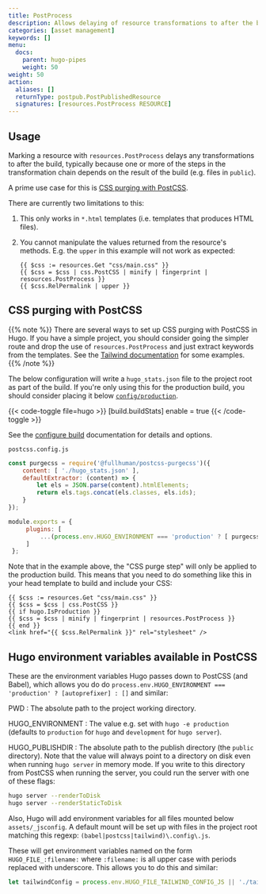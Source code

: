 ```yaml
---
title: PostProcess
description: Allows delaying of resource transformations to after the build.
categories: [asset management]
keywords: []
menu:
  docs:
    parent: hugo-pipes
    weight: 50
weight: 50
action:
  aliases: []
  returnType: postpub.PostPublishedResource
  signatures: [resources.PostProcess RESOURCE]
---
```


## Usage

Marking a resource with `resources.PostProcess` delays any transformations to after the build, typically because one or more of the steps in the transformation chain depends on the result of the build (e.g. files in `public`).

A prime use case for this is [CSS purging with PostCSS](#css-purging-with-postcss).

There are currently two limitations to this:

1. This only works in `*.html` templates (i.e. templates that produces HTML files).
2. You cannot manipulate the values returned from the resource's methods. E.g. the `upper` in this example will not work as expected:

    ```go-html-template
    {{ $css := resources.Get "css/main.css" }}
    {{ $css = $css | css.PostCSS | minify | fingerprint | resources.PostProcess }}
    {{ $css.RelPermalink | upper }}
    ```

## CSS purging with PostCSS

{{% note %}}
There are several ways to set up CSS purging with PostCSS in Hugo. If you have a simple project, you should consider going the simpler route and drop the use of `resources.PostProcess` and just extract keywords from the templates. See the [Tailwind documentation](https://tailwindcss.com/docs/controlling-file-size/#app) for some examples.
{{% /note %}}

The below configuration will write a `hugo_stats.json` file to the project root as part of the build. If you're only using this for the production build, you should consider placing it below [`config/production`](/getting-started/configuration/#configuration-directory).

{{< code-toggle file=hugo >}}
[build.buildStats]
  enable = true
{{< /code-toggle >}}

See the [configure build] documentation for details and options.

[configure build]: /getting-started/configuration/#configure-build

`postcss.config.js`

```js
const purgecss = require('@fullhuman/postcss-purgecss')({
    content: [ './hugo_stats.json' ],
    defaultExtractor: (content) => {
        let els = JSON.parse(content).htmlElements;
        return els.tags.concat(els.classes, els.ids);
    }
});

module.exports = {
     plugins: [
         ...(process.env.HUGO_ENVIRONMENT === 'production' ? [ purgecss ] : [])
     ]
 };
```

Note that in the example above, the "CSS purge step" will only be applied to the production build. This means that you need to do something like this in your head template to build and include your CSS:

```go-html-template
{{ $css := resources.Get "css/main.css" }}
{{ $css = $css | css.PostCSS }}
{{ if hugo.IsProduction }}
{{ $css = $css | minify | fingerprint | resources.PostProcess }}
{{ end }}
<link href="{{ $css.RelPermalink }}" rel="stylesheet" />
```

## Hugo environment variables available in PostCSS

These are the environment variables Hugo passes down to PostCSS (and Babel), which allows you do do `process.env.HUGO_ENVIRONMENT === 'production' ? [autoprefixer] : []` and similar:

PWD
: The absolute path to the project working directory.

HUGO_ENVIRONMENT
: The value e.g. set with `hugo -e production` (defaults to `production` for `hugo` and `development` for `hugo server`).

HUGO_PUBLISHDIR
: The absolute path to the publish directory (the `public` directory). Note that the value will always point to a directory on disk even when running `hugo server` in memory mode. If you write to this directory from PostCSS when running the server, you could run the server with one of these flags:

```sh
hugo server --renderToDisk
hugo server --renderStaticToDisk
```

Also, Hugo will add environment variables for all files mounted below `assets/_jsconfig`. A default mount will be set up with files in the project root matching this regexp: `(babel|postcss|tailwind)\.config\.js`.

These will get environment variables named on the form `HUGO_FILE_:filename:` where `:filename:` is all upper case with periods replaced with underscore. This allows you to do this and similar:

```js
let tailwindConfig = process.env.HUGO_FILE_TAILWIND_CONFIG_JS || './tailwind.config.js';
```
